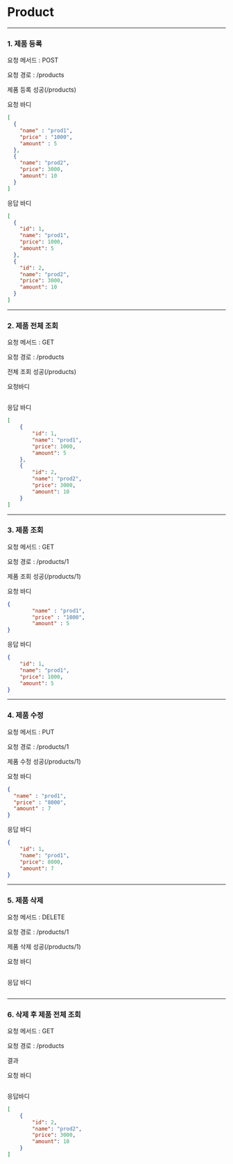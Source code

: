 

# Product
***

### 1. 제품 등록

요청 메서드 : POST

요청 경로 : /products

제품 등록 성공(/products)


요청 바디
```JSON
[
  {
    "name" : "prod1",
    "price" : "1000",
    "amount" : 5
  },
  {
    "name": "prod2",
    "price": 3000,
    "amount": 10
  }
]

```

응답 바디
```JSON
[
  {
    "id": 1,
    "name": "prod1",
    "price": 1000,
    "amount": 5
  },
  {
    "id": 2,
    "name": "prod2",
    "price": 3000,
    "amount": 10
  }
]

```
***

### 2. 제품 전체 조회
요청 메서드 : GET

요청 경로 : /products

전체 조회 성공(/products)

요청바디
```JSON
```

응답 바디

```JSON
[
    {
        "id": 1,
        "name": "prod1",
        "price": 1000,
        "amount": 5
    },
    {
        "id": 2,
        "name": "prod2",
        "price": 3000,
        "amount": 10
    }
]
```

***

### 3. 제품 조회

요청 메서드 : GET

요청 경로 : /products/1

제품 조회 성공(/products/1)

요청 바디
```JSON
{
        "name" : "prod1",
        "price" : "1000",
        "amount" : 5
}
```

응답 바디
```JSON
{
    "id": 1,
    "name": "prod1",
    "price": 1000,
    "amount": 5
}
```
***

### 4. 제품 수정

요청 메서드 : PUT

요청 경로 : /products/1

제품 수정 성공(/products/1)

요청 바디
```JSON
{
  "name" : "prod1",
  "price" : "8000",
  "amount" : 7
}
```

응답 바디
```JSON
{
    "id": 1,
    "name": "prod1",
    "price": 8000,
    "amount": 7
}
```
***

### 5. 제품 삭제

요청 메서드 : DELETE

요청 경로 : /products/1

제품 삭제 성공(/products/1)

요청 바디
```JSON
```

응답 바디
```JSON
```
***

### 6. 삭제 후 제품 전체 조회
요청 메서드 : GET

요청 경로 : /products

결과

요청 바디
```JSON
```
응답바디

```JSON
[
    {
        "id": 2,
        "name": "prod2",
        "price": 3000,
        "amount": 10
    }
]
```

